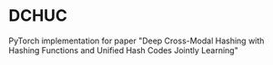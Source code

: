 # DCHUC
PyTorch implementation for paper "Deep Cross-Modal Hashing with Hashing Functions and Unified Hash Codes Jointly Learning"
